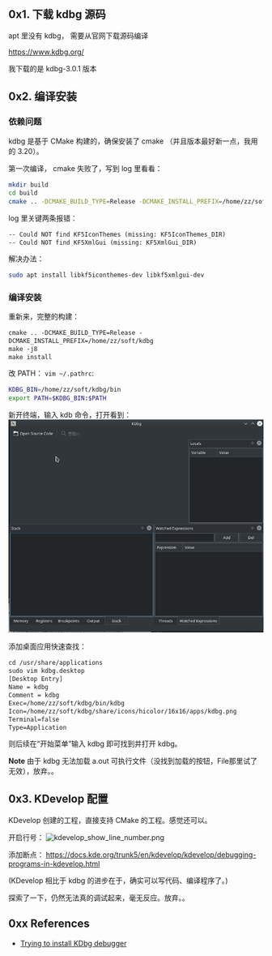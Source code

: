 ## 0x1. 下载 kdbg 源码

apt 里没有 kdbg， 需要从官网下载源码编译

https://www.kdbg.org/

我下载的是 kdbg-3.0.1 版本

## 0x2. 编译安装

### 依赖问题
kdbg 是基于 CMake 构建的，确保安装了 cmake （并且版本最好新一点，我用的 3.20）。

第一次编译， cmake 失败了，写到 log 里看看：
```bash
mkdir build
cd build
cmake .. -DCMAKE_BUILD_TYPE=Release -DCMAKE_INSTALL_PREFIX=/home/zz/soft/kdbg > log.txt 2>&1
```

log 里关键两条报错：
```
-- Could NOT find KF5IconThemes (missing: KF5IconThemes_DIR)                                                 
-- Could NOT find KF5XmlGui (missing: KF5XmlGui_DIR)                                                         
```

解决办法：
```bash
sudo apt install libkf5iconthemes-dev libkf5xmlgui-dev
```

### 编译安装
重新来，完整的构建：
```
cmake .. -DCMAKE_BUILD_TYPE=Release -DCMAKE_INSTALL_PREFIX=/home/zz/soft/kdbg
make -j8
make install
```

改 PATH：
`vim ~/.pathrc`:
```bash
KDBG_BIN=/home/zz/soft/kdbg/bin
export PATH=$KDBG_BIN:$PATH
```

新开终端，输入 kdb 命令，打开看到：
![](kdbg_initial.png)


添加桌面应用快速查找：
```
cd /usr/share/applications
sudo vim kdbg.desktop
[Desktop Entry]
Name = kdbg
Comment = kdbg
Exec=/home/zz/soft/kdbg/bin/kdbg
Icon=/home/zz/soft/kdbg/share/icons/hicolor/16x16/apps/kdbg.png
Terminal=false
Type=Application
```
则后续在“开始菜单”输入 kdbg 即可找到并打开 kdbg。

**Note** 由于 kdbg 无法加载 a.out 可执行文件（没找到加载的按钮，File那里试了无效），放弃。。

## 0x3. KDevelop 配置

KDevelop 创建的工程，直接支持 CMake 的工程。感觉还可以。

开启行号：
![kdevelop_show_line_number.png]()

添加断点：
https://docs.kde.org/trunk5/en/kdevelop/kdevelop/debugging-programs-in-kdevelop.html

(KDevelop 相比于 kdbg 的进步在于，确实可以写代码、编译程序了。)

探索了一下，仍然无法真的调试起来，毫无反应。放弃。。

## 0xx References

- [Trying to install KDbg debugger](https://askubuntu.com/questions/1235242/trying-to-install-kdbg-debugger)